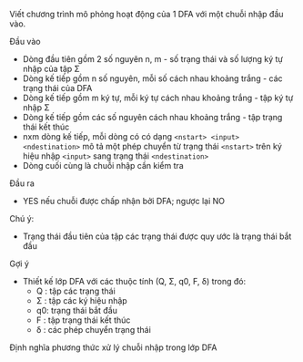 Viết chương trình mô phỏng hoạt động của 1 DFA với một chuỗi nhập đầu vào.

Đầu vào
- Dòng đầu tiên gồm 2 số nguyên n, m -  số trạng thái và số lượng ký tự nhập của tập Σ
- Dòng kế tiếp gồm n số nguyên, mỗi số cách nhau khoảng trắng - các trạng thái của DFA
- Dòng kế tiếp gồm m ký tự, mỗi ký tự cách nhau khoảng trắng - tập ký tự nhập Σ
- Dòng kế tiếp gồm các số nguyên cách nhau khoảng trắng - tập trạng thái kết thúc
- nxm dòng kế tiếp, mỗi dòng có có dạng `<nstart> <input> <ndestination>` mô tả một phép chuyển từ trạng thái `<nstart>` trên ký hiệu nhập `<input>` sang trạng thái `<ndestination>`
- Dòng cuối cùng là chuỗi nhập cần kiểm tra

Đầu ra
- YES nếu chuỗi được chấp nhận bởi DFA; ngược lại NO

Chú ý: 
- Trạng thái đầu tiên của tập các trạng thái được quy ước là trạng thái bắt đầu

Gợi ý
- Thiết kế lớp DFA với các thuộc tính (Q, Σ, q0, F, δ) trong đó:
  - Q : tập các trạng thái
  - Σ : tập các ký hiệu nhập
  - q0: trạng thái bắt đầu
  - F : tập trạng thái kết thúc
  - δ : các phép chuyển trạng thái

Định nghĩa phương thức xử lý chuỗi nhập trong lớp DFA